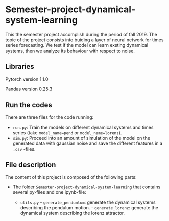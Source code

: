 # Semester-project-dynamical-system-learning
This the semester project accomplish during the period of fall 2019. The topic of the project consists into buiding a layer of neural network for times series forecasting. We test if the model can learn exsting dynamical systems, then we analyze its behaviour with respect to noise.

## Libraries
Pytorch version 1.1.0

Pandas version 0.25.3

## Run the codes
There are three files for the code running:
- ``run.py``: Train the models on different dynamical systems and times series (take ``model_name=pend`` or ``model_name=lorenz``).
- ``sim.py``: Proceed into an amount of simulation of the model on the generated data with gaussian noise and save the different features in a ``.csv`` -files.

## File description
The content of this project is composed of the following parts:
- The folder ``Semester-project-dynamical-system-learning`` that contains several py-files and one ipynb-file:

    - ``utils.py``
          - ``generate_pendumlum``: generate the dynamical systems describing the pendulum motion.
          - ``generate_lorenz``: generate the dynamical system describing the lorenz attractor.
